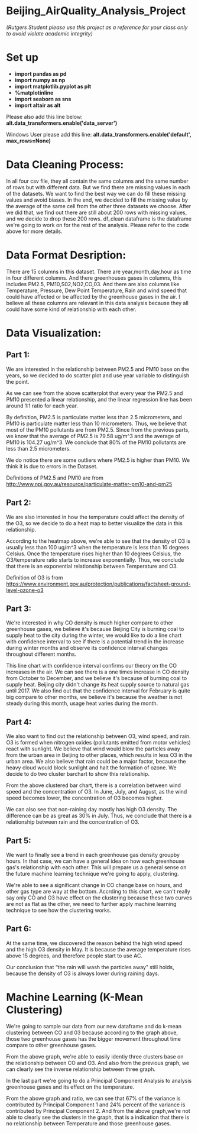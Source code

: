# Beijing_AirQuality_Analysis_Project
_(Rutgers Student please use this project as a reference for your class only to avoid violate academic integrity)_
# Set up
* __import pandas as pd__
* __import numpy as np__ 
* __import matplotlib.pyplot as plt__ 
* __%matplotinline__
* __import seaborn as sns__
* __import altair as alt__

Please also add this line below: 
__alt.data_transformers.enable('data_server')__ 

Windows User please add this line: 
__alt.data_transformers.enable('default', max_rows=None)__

# Data Cleaning Process: 
In all four csv file, they all contain the same columns and the same number of rows but with different data. But we find there are missing values in each of the datasets. We want to find the best way we can do fill these missing values and avoid biases. In the end, we decided to fill the missing value by the average of the same cell from the other three datasets we choose. After we did that, we find out there are still about 200 rows with missing values, and we decide to drop these 200 rows. df_clean dataframe is the dataframe we're going to work on for the rest of the analysis. Please refer to the code above for more details.
# Data Format Desription: 
There are 15 columns in this dataset. There are year,month,day,hour as time in four different columns. And there greenhouses gases in columns, this includes PM2.5, PM10,S02,NO2,CO,03. And there are also columns like Temperature, Pressure, Dew Point Temperature, Rain and wind speed that could have affected or be affected by the greenhouse gases in the air. I believe all these columns are relevant in this data analysis because they all could have some kind of relationship with each other.

# Data Visualization: 
## Part 1: 
We are interested in the relationship between PM2.5 and PM10 base on the years, so we decided to do scatter plot and use year variable to distinguish the point.

As we can see from the above scatterplot that every year the PM2.5 and PM10 presented a linear relationship, and the linear regression line has been around 1:1 ratio for each year.

By definition, PM2.5 is particulate matter less than 2.5 micrometers, and PM10 is particulate matter less than 10 micrometers. Thus, we believe that most of the PM10 pollutants are from PM2.5. Since from the previous parts, we know that the average of PM2.5 is 79.58 ug/m^3 and the average of PM10 is 104.27 ug/m^3. We conclude that 80% of the PM10 pollutants are less than 2.5 micrometers.

We do notice there are some outliers where PM2.5 is higher than PM10. We think it is due to errors in the Dataset.

Definitions of PM2.5 and PM10 are from http://www.npi.gov.au/resource/particulate-matter-pm10-and-pm25

## Part 2: 
We are also interested in how the temperature could affect the density of the O3, so we decide to do a heat map to better visualize the data in this relationship.

According to the heatmap above, we're able to see that the density of O3 is usually less than 100 ug/m^3 when the temperature is less than 10 degrees Celsius. Once the temperature rises higher than 10 degrees Celsius, the O3/temperature ratio starts to increase exponentially. Thus, we conclude that there is an exponential relationship between Temperature and O3.

Definition of O3 is from https://www.environment.gov.au/protection/publications/factsheet-ground-level-ozone-o3

## Part 3:
We're interested in why CO density is much higher compare to other greenhouse gases, we believe it's because Beijing City is burning coal to supply heat to the city during the winter, we would like to do a line chart with confidence interval to see if there is a potential trend in the increase during winter months and observe its confidence interval changes throughout different months.

This line chart with confidence interval confirms our theory on the CO increases in the air. We can see there is a one times increase in CO density from October to December, and we believe it's because of burning coal to supply heat. Beijing city didn't change its heat supply source to natural gas until 2017. We also find out that the confidence interval for February is quite big compare to other months, we believe it's because the weather is not steady during this month, usage heat varies during the month.

## Part 4: 
We also want to find out the relationship between O3, wind speed, and rain. O3 is formed when nitrogen oxides (pollutants emitted from motor vehicles) react with sunlight. We believe that wind would blow the particles away from the urban area in Beijing to other places, which results in less O3 in the urban area. We also believe that rain could be a major factor, because the heavy cloud would block sunlight and halt the formation of ozone. We decide to do two cluster barchart to show this relationship.

From the above clustered bar chart, there is a correlation between wind speed and the concentration of O3. In June, July, and August, as the wind speed becomes lower, the concentration of O3 becomes higher.

We can also see that non-raining day mostly has high O3 density. The difference can be as great as 30% in July. Thus, we conclude that there is a relationship between rain and the concentration of O3.

## Part 5: 
We want to finally see a trend in each greenhouse gas density groupby hours. In that case, we can have a general idea on how each greenhouse gas's relationship with each other. This will prepare us a general sense on the future machine learning technique we're going to apply, clustering.

We're able to see a significant change in CO change base on hours, and other gas type are way at the bottom. Accrding to this chart, we can't really say only CO and O3 have effect on the clustering because these two curves are not as flat as the other, we need to further apply machine learning technique to see how the clustering works.

## Part 6: 
At the same time, we discovered the reason
behind the high wind speed and the high O3
density in May. It is because the average
temperature rises above 15 degrees, and
therefore people start to use AC.

Our conclusion that “the rain will wash the
particles away” still holds, because the density
of O3 is always lower during raining days.

# Machine Learning (K-Mean Clustering) 
We're going to sample our data from our new dataframe and do k-mean clustering between CO and 03 because according to the graph above, those two greenhouse gases has the bigger movement throughout time compare to other greenhouse gases.

From the above graph, we're able to easily identiy three clusters base on the relationship between CO and O3. And also from the previous graph, we can clearly see the inverse relationship between three graph.

In the last part we're going to do a Principal Component Analysis to analysis greenhouse gases and its effect on the temperature.

From the above graph and ratio, we can see that 67% of the variance is contributed by Principal Component 1 and 24% percent of the variance is contributed by Principal Component 2. And from the above graph,we're not able to clearly see the clusters in the graph, that is a indication that there is no relationship between Temperature and those greenhouse gases.
